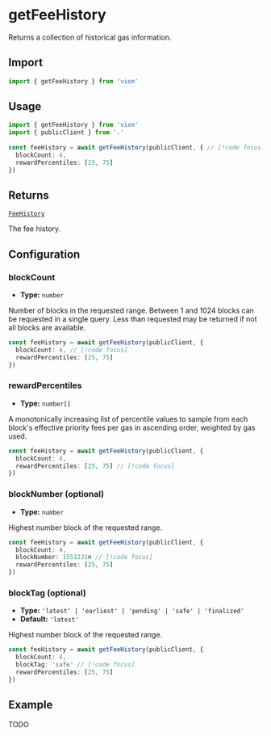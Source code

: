 # getFeeHistory

Returns a collection of historical gas information.

## Import

```ts
import { getFeeHistory } from 'viem'
```

## Usage

```ts
import { getFeeHistory } from 'viem'
import { publicClient } from '.'
 
const feeHistory = await getFeeHistory(publicClient, { // [!code focus:4]
  blockCount: 4,
  rewardPercentiles: [25, 75]
})
```

## Returns

[`FeeHistory`](/TODO)

The fee history.

## Configuration

### blockCount

- **Type:** `number`

Number of blocks in the requested range. Between 1 and 1024 blocks can be requested in a single query. Less than requested may be returned if not all blocks are available.

```ts
const feeHistory = await getFeeHistory(publicClient, {
  blockCount: 4, // [!code focus]
  rewardPercentiles: [25, 75]
})
```

### rewardPercentiles

- **Type:** `number[]`

A monotonically increasing list of percentile values to sample from each block's effective priority fees per gas in ascending order, weighted by gas used.

```ts
const feeHistory = await getFeeHistory(publicClient, {
  blockCount: 4,
  rewardPercentiles: [25, 75] // [!code focus]
})
```

### blockNumber (optional)

- **Type:** `number`

Highest number block of the requested range.

```ts
const feeHistory = await getFeeHistory(publicClient, {
  blockCount: 4,
  blockNumber: 1551231n // [!code focus]
  rewardPercentiles: [25, 75]
})
```

### blockTag (optional)

- **Type:** `'latest' | 'earliest' | 'pending' | 'safe' | 'finalized'`
- **Default:** `'latest'`

Highest number block of the requested range.

```ts
const feeHistory = await getFeeHistory(publicClient, {
  blockCount: 4,
  blockTag: 'safe' // [!code focus]
  rewardPercentiles: [25, 75]
})
```

## Example

TODO
